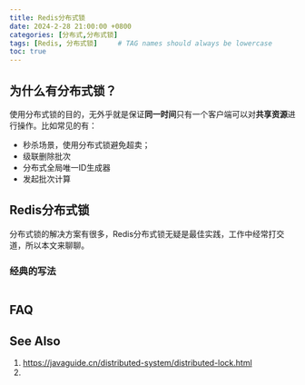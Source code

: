 ```yaml
---
title: Redis分布式锁
date: 2024-2-28 21:00:00 +0800
categories: [分布式,分布式锁]
tags: [Redis, 分布式锁]     # TAG names should always be lowercase
toc: true
---
```


## 为什么有分布式锁？
使用分布式锁的目的，无外乎就是保证**同一时间**只有一个客户端可以对**共享资源**进行操作。比如常见的有：
* 秒杀场景，使用分布式锁避免超卖；
* 级联删除批次
* 分布式全局唯一ID生成器
* 发起批次计算

## Redis分布式锁
分布式锁的解决方案有很多，Redis分布式锁无疑是最佳实践，工作中经常打交道，所以本文来聊聊。

### 经典的写法

```java

```








## FAQ



## See Also

1. https://javaguide.cn/distributed-system/distributed-lock.html
2. 
